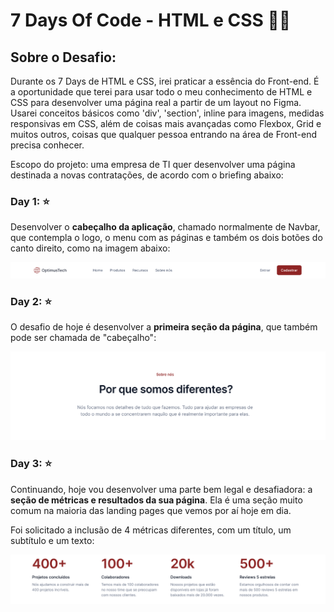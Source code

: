 # 7 Days Of Code - HTML e CSS :woman_technologist:

## Sobre o Desafio:

Durante os 7 Days de HTML e CSS, irei praticar a essência do Front-end. É a oportunidade que terei para usar todo o meu conhecimento de HTML e CSS para desenvolver uma página real a partir de um layout no Figma. Usarei conceitos básicos como 'div', 'section', inline para imagens, medidas responsivas em CSS, além de coisas mais avançadas como Flexbox, Grid e muitos outros, coisas que qualquer pessoa entrando na área de Front-end precisa conhecer.


Escopo do projeto: uma empresa de TI quer desenvolver uma página destinada a novas contratações, de acordo com o briefing abaixo:



### Day 1: :star:

Desenvolver o **cabeçalho da aplicação**, chamado normalmente de Navbar, que contempla o logo, o menu com as páginas e também os dois botões do canto direito, como na imagem abaixo:

![img](/01.HTMLeCSS/img/navBar.png)


### Day 2: :star:

O desafio de hoje é desenvolver a **primeira seção da página**, que também pode ser chamada de "cabeçalho":

![img](/01.HTMLeCSS/img/cabecalho.png)


### Day 3: :star:
Continuando, hoje vou desenvolver uma parte bem legal e desafiadora: a **seção de métricas e resultados da sua página**. Ela é uma seção muito comum na maioria das landing pages que vemos por aí hoje em dia.

Foi solicitado a inclusão de 4 métricas diferentes, com um título, um subtítulo e um texto:

![img](/01.HTMLeCSS/img/metricas.png)